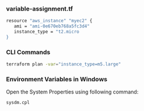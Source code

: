 
### variable-assignment.tf

```sh
resource "aws_instance" "myec2" {
   ami = "ami-0e670eb768a5fc3d4"
   instance_type = "t2.micro
}
```


### CLI Commands

```sh
terraform plan -var="instance_type=m5.large"
```

### Environment Variables in Windows

Open the System Properties using following command:

```sh
sysdm.cpl
```
